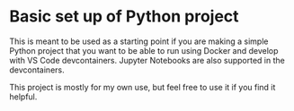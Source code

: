 # Basic set up of Python project

This is meant to be used as a starting point if you are making a simple Python project that you want to be able to run using Docker and develop with VS Code devcontainers. Jupyter Notebooks are also supported in the devcontainers.

This project is mostly for my own use, but feel free to use it if you find it helpful.
